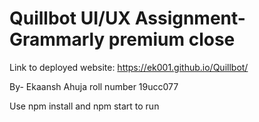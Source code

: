 # Quillbot UI/UX Assignment- Grammarly premium close



Link to deployed website: https://ek001.github.io/Quillbot/

By- Ekaansh Ahuja
roll number 19ucc077

Use npm install and npm start to run
